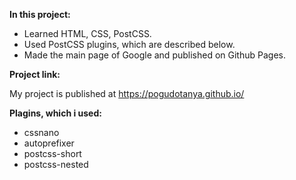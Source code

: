 **In this project:**

* Learned HTML, CSS, PostCSS. 
* Used PostCSS plugins, which are described below. 
* Made the main page of Google and published on Github Pages.

**Project link:**

My project is published at https://pogudotanya.github.io/

**Plagins, which i used:**

 * cssnano
 * autoprefixer
 * postcss-short
 * postcss-nested


